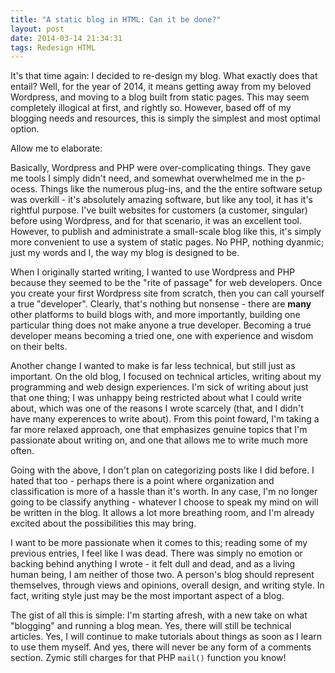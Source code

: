 ```yaml
---
title: "A static blog in HTML: Can it be done?"
layout: post
date: 2014-03-14 21:34:31
tags: Redesign HTML 
---
```

It's that time again: I decided to re-design my blog. What exactly does that entail? Well, for the year of 2014, it means getting away from my beloved Wordpress, and moving to a blog built from static pages. This may seem completely illogical at first, and rightly so. However, based off of my blogging needs
and resources, this is simply the simplest and most optimal option.

Allow me to elaborate:

Basically, Wordpress and PHP were over-complicating things. They gave me tools I simply didn't need, and somewhat overwhelmed me in the p-ocess. Things like the numerous plug-ins, and the the entire software setup was overkill - it's absolutely amazing software, but like any tool, it has it's rightful purpose. I've built websites for customers (a customer, singular) before using Wordpress, and for that scenario, it was an excellent tool. However, to publish and administrate a small-scale blog like this, it's simply more convenient to use a system of static pages. No PHP, nothing dyanmic; just my words and I, the way my blog is designed to be.

When I originally started writing, I wanted to use Wordpress and PHP because they seemed to be the "rite of passage" for web developers. Once you create your first Wordpress site from scratch, then you can call yourself a true "developer". Clearly, that's nothing but nonsense - there are **many** other platforms to build blogs with, and more importantly, building one particular thing does not make anyone a true
developer. Becoming a true developer means becoming a tried one, one with experience and wisdom on their belts. 

Another change I wanted to make is far less technical, but still just as important. On the old blog, I focused on technical articles, writing
about my programming and web design experiences. I'm sick of writing about just that one thing; I was unhappy being restricted about what I could write about, which was one of the reasons I wrote scarcely (that, and I didn't have many experences to write about). From this point foward, I'm taking a far more relaxed approach, one that emphasizes genuine topics that I'm passionate about writing on, and one that allows me to write much more often. 

Going with the above, I don't plan on categorizing posts like I did before. I hated that too - perhaps there is a point where organization and classification is more of a hassle than it's worth. In any case, I'm no longer going to be classify anything - whatever I choose to speak my mind on will be written in the blog. It allows a lot more breathing room, and I'm already excited about the possibilities this may bring.

I want to be more passionate when it comes to this; reading some of my previous entries, I feel like I was dead. There was simply no emotion or backing behind anything I wrote - it felt dull and dead, and as a living human being, I am neither of those two. A person's blog should represent themselves, through views and opinions, overall design, and writing style. In fact, writing style just may be the most important aspect of a blog. 

The gist of all this is simple: I'm starting afresh, with a new take on what "blogging" and running a blog mean. Yes, there will still be technical articles. Yes, I will continue to make tutorials about things as soon as I learn to use them myself. And yes, there will never be any form of a comments section. Zymic still charges
for that PHP `mail()` function you know! 
